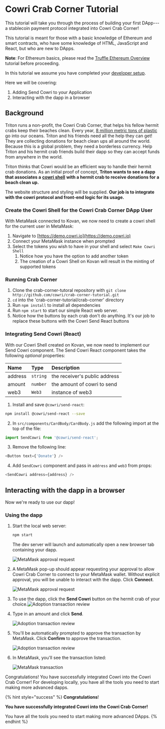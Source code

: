 # Cowri Crab Corner Tutorial

This tutorial will take you through the process of building your first DApp---a stablecoin payment protocol integrated into Cowri Crab Corner!

This tutorial is meant for those with a basic knowledge of Ethereum and smart contracts, who have some knowledge of HTML, JavaScript and React, but who are new to DApps.

 **Note**: For Ethereum basics, please read the [Truffle Ethereum Overview](https://www.trufflesuite.com/tutorials/ethereum-overview) tutorial before proceeding.

In this tutorial we assume you have completed your [developer setup](installation.md). 

Here we will be covering:

1. Adding Send Cowri to your Application
2. Interacting with the dapp in a browser

## Background

Triton runs a non-profit, the Cowri Crab Corner, that helps his fellow hermit crabs keep their beaches clean. Every year, [8 million metric tons of plastic](https://www.earthday.org/2018/04/05/fact-sheet-plastics-in-the-ocean/) go into our oceans. Triton and his friends need all the help they can get! They are collecting donations for beach clean ups all around the world. Because this is a global problem, they need a borderless currency. Help Triton and his hermit crab friends build their dapp so they can accept funds from anywhere in the world.

Triton thinks that Cowri would be an efficient way to handle their hermit crab donations. As an initial proof of concept, **Triton wants to see a dapp that associates a** [**cowri shell**](../cowri-overview/protocol-description.md#stablecoin-shells) **with a hermit crab to receive donations for a beach clean up.**

The website structure and styling will be supplied. **Our job is to integrate with the cowri protocol and front-end logic for its usage.**

### Create the Cowri Shell for the Cowri Crab Corner DApp User

With MetaMask connected to Kovan, we now need to create a cowri shell for the current user in MetaMask:

1. Navigate to [https://demo.cowri.io](https://demo.cowri.io)
2. Connect your MetaMask instance when prompted
3. Select the tokens you wish to have in your shell and select `Make Cowri Shell`
   1. Notice how you have the option to add another token
   2. The creation of a Cowri Shell on Kovan will result in the minting of supported tokens

### Running Crab Corner

1. Clone the crab-corner-tutoral repository with `git clone http://github.com/cowri/crab-corner-tutorial.git`
2. `cd` into the 'crab-corner-tutorial/crab-corner' directory
3. Run `npm install` to install all dependencies
4. Run `npm start` to start our simple React web server. 
5. Notice how the buttons by each crab don't do anything. It's our job to replace these buttons with the Cowri Send React buttons

### Integrating Send Cowri \(React\)

With our Cowri Shell created on Kovan, we now need to implement our Send Cowri component. The Send Cowri React component takes the following _optional_ properties:

| Name | Type | Description |
| :--- | :--- | :--- |
| address | `string` | the receiver's public address |
| amount | `number` | the amount of cowri to send |
| web3 | `Web3` | instance of web3 |

1. Install and save `@cowri/send-react`:

```bash
npm install @cowri/send-react --save
```

2. In `src/components/CardBody/CardBody.js` add the following import at the top of the file:

```javascript
import SendCowri from '@cowri/send-react';
```

3. Remove the following line:

```javascript
<Button text={'Donate'} />
```

4. Add `SendCowri` component and pass in `address` and `web3` from props:

```javascript
<SendCowri address={address} />
```

## Interacting with the dapp in a browser

Now we're ready to use our dapp!

### Using the dapp

1. Start the local web server:

   ```bash
   npm start
   ```

   The dev server will launch and automatically open a new browser tab containing your dapp.

   ![MetaMask approval request](../.gitbook/assets/cowri_crab_corner_grid.png)

2. A MetaMask pop-up should appear requesting your approval to allow Cowri Crab Corner to connect to your MetaMask wallet. Without explicit approval, you will be unable to interact with the dapp. Click **Connect**.

   ![MetaMask approval request](../.gitbook/assets/cowri_crab_corner_confirm.png)

3. To use the dapp, click the **Send Cowri** button on the hermit crab of your choice.![Adoption transaction review](../.gitbook/assets/koopa.png)
4. Type in an amount and click **Send**.

   ![Adoption transaction review](../.gitbook/assets/cowri_crab_corner_send_modal.png)

5. You'll be automatically prompted to approve the transaction by MetaMask. Click **Confirm** to approve the transaction.

   ![Adoption transaction review](../.gitbook/assets/cowri_crab_corner_metamask_confirm.png)

6. In MetaMask, you'll see the transaction listed:

   ![MetaMask transaction](../.gitbook/assets/cowri_crab_corner_tx_list.png)

Congratulations! You have successfully integrated Cowri into the Cowri Crab Corner! For developing locally, you have all the tools you need to start making more advanced dapps.

{% hint style="success" %}
**Congratulations**! 

**You have successfully integrated Cowri into the Cowri Crab Corner!** 

You have all the tools you need to start making more advanced DApps.
{% endhint %}

